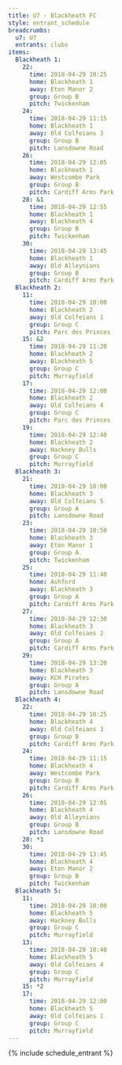```yaml
---
title: U7 - Blackheath FC
style: entrant_schedule
breadcrumbs:
  u7: U7
  entrants: clubs
items:
  Blackheath 1:
    22:
      time: 2018-04-29 10:25
      home: Blackheath 1
      away: Eton Manor 2
      group: Group B
      pitch: Twickenham
    24:
      time: 2018-04-29 11:15
      home: Blackheath 1
      away: Old Colfeians 3
      group: Group B
      pitch: Lansdowne Road
    26:
      time: 2018-04-29 12:05
      home: Blackheath 1
      away: Westcombe Park
      group: Group B
      pitch: Cardiff Arms Park
    28: &1
      time: 2018-04-29 12:55
      home: Blackheath 1
      away: Blackheath 4
      group: Group B
      pitch: Twickenham
    30:
      time: 2018-04-29 13:45
      home: Blackheath 1
      away: Old Alleynians
      group: Group B
      pitch: Cardiff Arms Park
  Blackheath 2:
    11:
      time: 2018-04-29 10:00
      home: Blackheath 2
      away: Old Colfeians 1
      group: Group C
      pitch: Parc des Princes
    15: &2
      time: 2018-04-29 11:20
      home: Blackheath 2
      away: Blackheath 5
      group: Group C
      pitch: Murrayfield
    17:
      time: 2018-04-29 12:00
      home: Blackheath 2
      away: Old Colfeians 4
      group: Group C
      pitch: Parc des Princes
    19:
      time: 2018-04-29 12:40
      home: Blackheath 2
      away: Hackney Bulls
      group: Group C
      pitch: Murrayfield
  Blackheath 3:
    21:
      time: 2018-04-29 10:00
      home: Blackheath 3
      away: Old Colfeians 5
      group: Group A
      pitch: Lansdowne Road
    23:
      time: 2018-04-29 10:50
      home: Blackheath 3
      away: Eton Manor 1
      group: Group A
      pitch: Twickenham
    25:
      time: 2018-04-29 11:40
      home: Ashford
      away: Blackheath 3
      group: Group A
      pitch: Cardiff Arms Park
    27:
      time: 2018-04-29 12:30
      home: Blackheath 3
      away: Old Colfeians 2
      group: Group A
      pitch: Cardiff Arms Park
    29:
      time: 2018-04-29 13:20
      home: Blackheath 3
      away: KCH Pirates
      group: Group A
      pitch: Lansdowne Road
  Blackheath 4:
    22:
      time: 2018-04-29 10:25
      home: Blackheath 4
      away: Old Colfeians 3
      group: Group B
      pitch: Cardiff Arms Park
    24:
      time: 2018-04-29 11:15
      home: Blackheath 4
      away: Westcombe Park
      group: Group B
      pitch: Cardiff Arms Park
    26:
      time: 2018-04-29 12:05
      home: Blackheath 4
      away: Old Alleynians
      group: Group B
      pitch: Lansdowne Road
    28: *1
    30:
      time: 2018-04-29 13:45
      home: Blackheath 4
      away: Eton Manor 2
      group: Group B
      pitch: Twickenham
  Blackheath 5:
    11:
      time: 2018-04-29 10:00
      home: Blackheath 5
      away: Hackney Bulls
      group: Group C
      pitch: Murrayfield
    13:
      time: 2018-04-29 10:40
      home: Blackheath 5
      away: Old Colfeians 4
      group: Group C
      pitch: Murrayfield
    15: *2
    17:
      time: 2018-04-29 12:00
      home: Blackheath 5
      away: Old Colfeians 1
      group: Group C
      pitch: Murrayfield
---
```


{% include schedule_entrant %}

